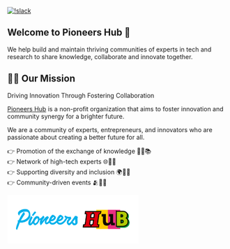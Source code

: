 [![!slack](https://img.shields.io/static/v1?logo=linkedin&label=LinkedIn&message=news&color=lightblue)](https://www.linkedin.com/company/pioneershub/)

## Welcome to Pioneers Hub 👋

We help build and maintain thriving communities of experts in tech and research to share knowledge, collaborate and innovate together.

## 🙋‍♀️ Our Mission
Driving Innovation Through Fostering Collaboration

[Pioneers Hub](https://pioneershub.org/en/) is a non-profit organization that aims to foster innovation and community synergy for a brighter future. 

We are a community of experts, entrepreneurs, and innovators who are passionate about creating a better future for all.


👉 Promotion of the exchange of knowledge 💬🔄📚     
👉 Network of high-tech experts 🌐🤖💡  
👉 Supporting diversity and inclusion 🌍🤝🌈   
👉 Community-driven events 🫂🎉📅  

<a href="https://pioneershub.org/en/" target="_blank"><img src="/profile/images/Pioneers-Hub-Logo-vereinfacht-inline.svg" width="60%%"></img></a>

